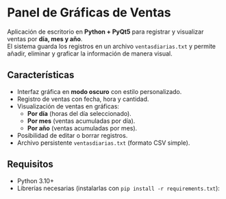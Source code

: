 # Panel de Gráficas de Ventas

Aplicación de escritorio en **Python + PyQt5** para registrar y visualizar ventas por **día, mes y año**.  
El sistema guarda los registros en un archivo `ventasdiarias.txt` y permite añadir, eliminar y graficar la información de manera visual.

## Características

- Interfaz gráfica en **modo oscuro** con estilo personalizado.
- Registro de ventas con fecha, hora y cantidad.
- Visualización de ventas en gráficas:
  - **Por día** (horas del día seleccionado).
  - **Por mes** (ventas acumuladas por día).
  - **Por año** (ventas acumuladas por mes).
- Posibilidad de editar o borrar registros.
- Archivo persistente `ventasdiarias.txt` (formato CSV simple).

## Requisitos

- Python 3.10+  
- Librerías necesarias (instalarlas con `pip install -r requirements.txt`):

